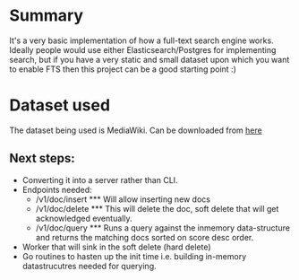 # Summary
It's a very basic implementation of how a full-text search engine works.
Ideally people would use either Elasticsearch/Postgres for implementing search, but if you have a very static and small dataset upon which you want
to enable FTS then this project can be a good starting point :)

# Dataset used
The dataset being used is MediaWiki. Can be downloaded from [here](https://dumps.wikimedia.org/enwiki/latest/)

## Next steps:
* Converting it into a server rather than CLI.
* Endpoints needed:
    * /v1/doc/insert
        *** Will allow inserting new docs
    * /v1/doc/delete
        *** This will delete the doc, soft delete that will get acknowledged eventually.
    * /v1/doc/query
        *** Runs a query against the inmemory data-structure and returns the matching docs sorted on score desc order.
* Worker that will sink in the soft delete (hard delete)
* Go routines to hasten up the init time i.e. building in-memory datastrucutres needed for querying.

